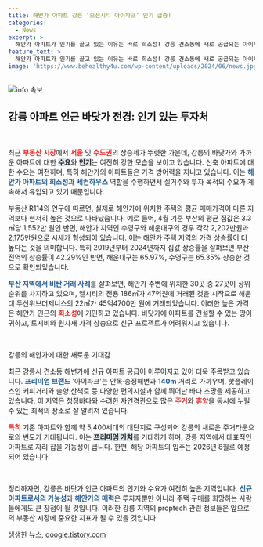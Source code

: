 ```yaml
---
title: 해변가 아파트 강릉 ‘오션시티 아이파크’ 인기 급증!
categories:
  - News
excerpt: >
  해안가 아파트가 인기를 끌고 있는 이유는 바로 희소성! 강릉 견소동에 새로 공급되는 아이파크는 청정바다와 완벽한 입지로 주거와 휴양을 동시에 제공합니다. 바닷가 아파트의 미래 가치를 놓치지 마세요!
feature_text: >
  해안가 아파트가 인기를 끌고 있는 이유는 바로 희소성! 강릉 견소동에 새로 공급되는 아이파크는 청정바다와 완벽한 입지로 주거와 휴양을 동시에 제공합니다. 바닷가 아파트의 미래 가치를 놓치지 마세요!
image: 'https://www.behealthy4u.com/wp-content/uploads/2024/06/news.jpg'
---
```


<p><img src="https://www.behealthy4u.com/wp-content/uploads/2024/06/news.jpg" alt="info 속보" /></p>

<h2 data-ke-size="size26">강릉 아파트 인근 바닷가 전경: 인기 있는 투자처</h2>

<p data-ke-size="size16">&nbsp;</p>

<p>최근 <b><span style="color: #ee2323;">부동산 시장</span></b>에서 <b><span style="color: #ee2323;">서울</span></b> 및 <b><span style="color: #ee2323;">수도권</span></b>의 상승세가 뚜렷한 가운데, 강릉의 바닷가와 가까운 아파트에 대한 <b><span style="background-color: #21538527;">수요</span></b>와 <b><span style="background-color: #21538527;">인기</span></b>는 여전히 강한 모습을 보이고 있습니다. 신축 아파트에 대한 수요는 여전하며, 특히 해안가의 아파트들은 가격 방어력을 지니고 있습니다. 이는 <b><span style="color: #1a5490;">해안가 아파트의 희소성</span></b>과 <b><span style="color: #1a5490;">세컨하우스</span></b> 역할을 수행하면서 실거주와 투자 목적의 수요가 계속해서 유입되고 있기 때문입니다. </p>

<p>부동산 R114의 연구에 따르면, 실제로 해안가에 위치한 주택의 평균 매매가격이 다른 지역보다 현저히 높은 것으로 나타났습니다. 예로 들어, 4월 기준 부산의 평균 집값은 3.3㎡당 1,552만 원인 반면, 해안가 지역인 수영구와 해운대구의 경우 각각 2,202만원과 2,175만원으로 시세가 형성되어 있습니다. 이는 해안가 주택 지역의 가격 상승률이 더 높다는 것을 의미합니다. 특히 2019년부터 2024년까지 집값 상승률을 살펴보면 부산 전역의 상승률이 42.29%인 반면, 해운대구는 65.97%, 수영구는 65.35% 상승한 것으로 확인되었습니다. </p>

<p><b><span style="color: #1a5490;">부산 지역에서 비싼 거래 사례</span></b>를 살펴보면, 해안가 주변에 위치한 30곳 중 27곳이 상위 순위를 차지하고 있으며, 엘시티의 전용 186㎡가 47억원에 거래된 것을 시작으로 해운대 두산위브더제니스의 22㎡가 45억4700만 원에 거래되었습니다. 이러한 높은 가격은 해안가 인근의 <b><span style="color: #ee2323;">희소성</span></b>에 기인하고 있습니다. 바닷가에 아파트를 건설할 수 있는 땅이 귀하고, 토지비와 원자재 가격 상승으로 신규 프로젝트가 어려워지고 있습니다. </p>

<p data-ke-size="size16">&nbsp;</p>

<p>강릉의 해안가에 대한 새로운 기대감</p>

<p>최근 강릉시 견소동 해변가에 신규 아파트 공급이 이루어지고 있어 더욱 주목받고 있습니다. <b><span style="color: #1a5490;">프리미엄 브랜드</span></b> '아이파크'는 안목·송정해변과 <b><span style="color: #1a5490;">140m</span></b> 거리로 가까우며, 핫플레이스인 커피거리와 솔향 산책로 등 다양한 편의시설과 함께 뛰어난 바다 조망을 제공하고 있습니다. 이 지역은 청정바다와 수려한 자연경관으로 많은 <b><span style="color: #ee2323;">주거</span></b>와 <b><span style="color: #ee2323;">휴양</span></b>을 동시에 누릴 수 있는 최적의 장소로 잘 알려져 있습니다. </p>

<p><b><span style="color: #ee2323;">특히</span></b> 기존 아파트와 함께 약 5,400세대의 대단지로 구성되어 강릉의 새로운 주거타운으로의 변모가 기대됩니다. 이는 <b><span style="background-color: #21538527;">프리미엄 가치</span></b>를 기대하게 하며, 강릉 지역에서 대표적인 아파트로 자리 잡을 가능성이 큽니다. 한편, 해당 아파트의 입주는 2026년 8월로 예정되어 있습니다. </p>

<p data-ke-size="size16">&nbsp;</p>

<p>정리하자면, 강릉은 바닷가 인근 아파트의 인기와 수요가 여전히 높은 지역입니다. <b><span style="color: #1a5490;">신규 아파트로서의 가능성</span></b>과 <b><span style="color: #1a5490;">해안가의 매력</span></b>은 투자자뿐만 아니라 주택 구매를 희망하는 사람들에게도 큰 장점이 될 것입니다. 이러한 강릉 지역의 proptech 관련 정보들은 앞으로의 부동산 시장에 중요한 지표가 될 수 있을 것입니다.</p>
생생한 뉴스, <a href="https://qoogle.tistory.com" rel="dofollow">qoogle.tistory.com</a>


